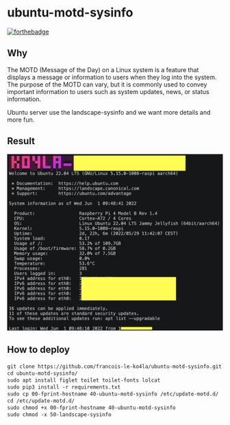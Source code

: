 # ubuntu-motd-sysinfo
[![forthebadge](https://forthebadge.com/images/badges/compatibility-club-penguin.svg)](https://forthebadge.com)

## Why

The MOTD (Message of the Day) on a Linux system is a feature that displays
a message or information to users when they log into the system. The purpose
of the MOTD can vary, but it is commonly used to convey important information
to users such as system updates, news, or status information.

Ubuntu server use the landscape-sysinfo and we want more details and more fun.

## Result
![alt text](example.png)

## How to deploy
```
git clone https://github.com/francois-le-ko4la/ubuntu-motd-sysinfo.git
cd ubuntu-motd-sysinfo/
sudo apt install figlet toilet toilet-fonts lolcat
sudo pip3 install -r requirements.txt
sudo cp 00-fprint-hostname 40-ubuntu-motd-sysinfo /etc/update-motd.d/
cd /etc/update-motd.d/
sudo chmod +x 00-fprint-hostname 40-ubuntu-motd-sysinfo
sudo chmod -x 50-landscape-sysinfo
```

